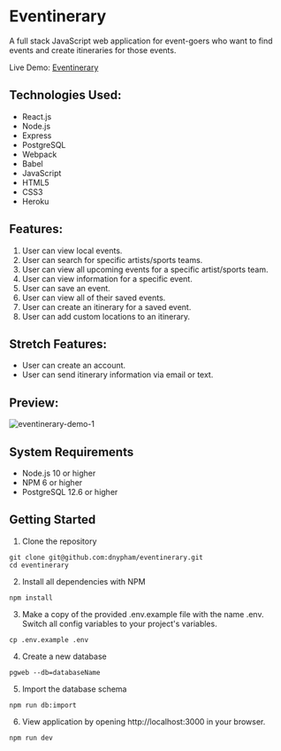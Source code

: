 # Eventinerary

A full stack JavaScript web application for event-goers who want to find events and create itineraries for those events.

Live Demo: [Eventinerary](https://eventinerary.herokuapp.com/)

## Technologies Used:
  - React.js
  - Node.js
  - Express
  - PostgreSQL
  - Webpack
  - Babel
  - JavaScript
  - HTML5
  - CSS3
  - Heroku

## Features:
  1. User can view local events.
  2. User can search for specific artists/sports teams.
  3. User can view all upcoming events for a specific artist/sports team.
  4. User can view information for a specific event.
  5. User can save an event.
  6. User can view all of their saved events.
  7. User can create an itinerary for a saved event.
  8. User can add custom locations to an itinerary.

## Stretch Features:
  - User can create an account.
  - User can send itinerary information via email or text.

## Preview:
![eventinerary-demo-1](https://user-images.githubusercontent.com/85265067/153956855-73cba1fe-9b7b-442c-9488-0df82d0bf125.gif)

## System Requirements
  - Node.js 10 or higher
  - NPM 6 or higher
  - PostgreSQL 12.6 or higher

## Getting Started
  1. Clone the repository
  
    
    git clone git@github.com:dnypham/eventinerary.git
    cd eventinerary
    
   2. Install all dependencies with NPM

    npm install
    
   3. Make a copy of the provided .env.example file with the name .env. Switch all config variables to your project's variables.

    cp .env.example .env
    
   4. Create a new database

    pgweb --db=databaseName
    
   5. Import the database schema

    npm run db:import
    
   6. View application by opening http://localhost:3000 in your browser.

    npm run dev
    
